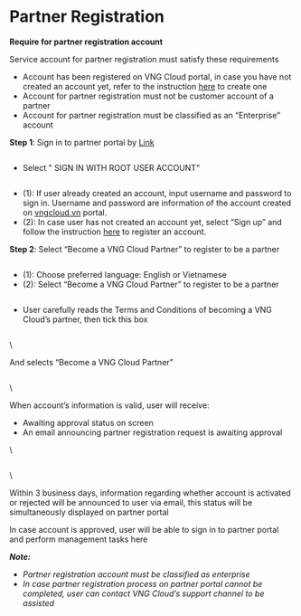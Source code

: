# Partner Registration

**Require for partner registration account**

Service account for partner registration must satisfy these requirements

* Account has been registered on VNG Cloud portal, in case you have not created an account yet, refer to the instruction [here](https://docs.vngcloud.vn/pages/viewpage.action?pageId=22938001) to create one
* Account for partner registration must not be customer account of a partner
* Account for partner registration must be classified as an “Enterprise” account

**Step 1**: Sign in to partner portal by [Link](https://signin.vngcloud.vn/ap/auth?clientId=c9e78411-f2a2-41ba-a9e4-3c56263c181a\&responseType=code\&codeChallenge=CdvLkCA8WBPfEAaQ\_m6lKBqa5h5YM\_6JwbR5HuCo5vI\&codeChallengeMethod=S256\&appState=b4406579-f18e-4cd9-878d-64ebbc809af7\&redirectUri=https%3A%2F%2Fpartner.console.vngcloud.vn%2Foverview)

<figure><img src="https://docs.vngcloud.vn/download/attachments/59805213/image2023-7-11_17-0-46.png?version=1&#x26;modificationDate=1689069646000&#x26;api=v2" alt=""><figcaption></figcaption></figure>

* Select " SIGN IN WITH ROOT USER ACCOUNT"&#x20;

<figure><img src="https://docs.vngcloud.vn/download/attachments/59805213/image2023-7-11_17-1-10.png?version=1&#x26;modificationDate=1689069671000&#x26;api=v2" alt=""><figcaption></figcaption></figure>

* (1): If user already created an account, input username and password to sign in. Username and password are information of the account created on [vngcloud.vn](http://vngcloud.vn/) portal.
* (2): In case user has not created an account yet, select “Sign up” and follow the instruction [here](https://docs.vngcloud.vn/pages/viewpage.action?pageId=22938001) to register an account.

**Step 2**: Select “Become a VNG Cloud Partner” to register to be a partner

<figure><img src="https://docs.vngcloud.vn/download/attachments/59805213/image2023-7-11_17-2-32.png?version=1&#x26;modificationDate=1689069752000&#x26;api=v2" alt=""><figcaption></figcaption></figure>

* (1): Choose preferred language: English or Vietnamese
* (2): Select “Become a VNG Cloud Partner” to register to be a partner

<figure><img src="https://docs.vngcloud.vn/download/attachments/59805213/image2023-7-11_17-2-58.png?version=1&#x26;modificationDate=1689069779000&#x26;api=v2" alt=""><figcaption></figcaption></figure>

* User carefully reads the Terms and Conditions of  becoming a VNG Cloud’s partner, then tick this box

<figure><img src="https://docs.vngcloud.vn/download/attachments/59805213/image2023-7-11_17-3-24.png?version=1&#x26;modificationDate=1689069804000&#x26;api=v2" alt=""><figcaption></figcaption></figure>

\


And selects “Become a VNG Cloud Partner”

<figure><img src="https://docs.vngcloud.vn/download/attachments/59805213/image2023-7-11_17-3-49.png?version=1&#x26;modificationDate=1689069830000&#x26;api=v2" alt=""><figcaption></figcaption></figure>

\


When account’s information is valid, user will receive:

* Awaiting approval status on screen
* An email announcing partner registration request is awaiting approval

\


<figure><img src="https://docs.vngcloud.vn/download/attachments/59805213/image2023-7-11_17-4-16.png?version=1&#x26;modificationDate=1689069857000&#x26;api=v2" alt=""><figcaption></figcaption></figure>

\


Within 3 business days, information regarding whether account is activated or rejected will be announced to user via email, this status will be simultaneously displayed on partner portal

In case account is approved, user will be able to sign in to partner portal and perform management tasks here

_**Note:**_

* _Partner registration account must be classified as enterprise_
* _In case partner registration process on partner portal cannot be completed, user can contact VNG Cloud’s support channel to be assisted_
